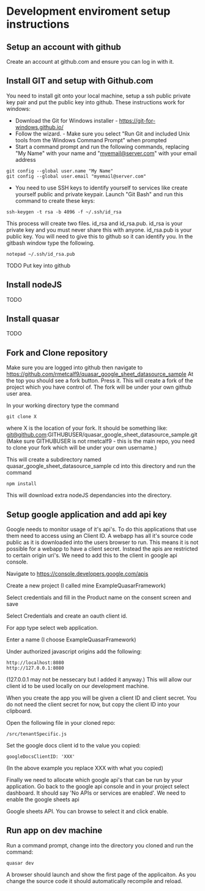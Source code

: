 # Development enviroment setup instructions

## Setup an account with github
Create an account at github.com and ensure you can log in with it.

## Install GIT and setup with Github.com
You need to install git onto your local machine, setup a ssh public private key pair and put the public key into github. These instructions work for windows:

 - Download the Git for Windows installer - https://git-for-windows.github.io/
 - Follow the wizard. - Make sure you select "Run Git and included Unix tools from the Windows Command Prompt" when prompted
 - Start a command prompt and run the following commands, replacing "My Name" with your name and "myemail@server.com" with your email address
````
git config --global user.name "My Name"
git config --global user.email "myemail@server.com"
````
 - You need to use SSH keys to identify yourself to services like create yourself public and private keypair. Launch "Git Bash" and run this command to create these keys:
````
ssh-keygen -t rsa -b 4096 -f ~/.ssh/id_rsa
````
This process will create two files. id_rsa and id_rsa.pub. id_rsa is your private key and you must never share this with anyone. id_rsa.pub is your public key. You will need to give this to github so it can identify you. In the gitbash window type the following.
````
notepad ~/.ssh/id_rsa.pub
````

TODO Put key into github


## Install nodeJS
TODO

## Install quasar
TODO

## Fork and Clone repository
Make sure you are logged into github then navigate to https://github.com/rmetcalf9/quasar_google_sheet_datasource_sample
At the top you should see a fork button. Press it. This will create a fork of the project which you have control of. The fork will be under your own github user area.

In your working directory type the command
````
git clone X
````
where X is the location of your fork. It should be something like:
git@github.com:GITHUBUSER/quasar_google_sheet_datasource_sample.git
(Make sure GITHUBUSER is not rmetcalf9 - this is the main repo, you need to clone your fork which will be under your own username.)

This will create a subdirectory named quasar_google_sheet_datasource_sample
cd into this directory and run the command
````
npm install
````
This will download extra nodeJS dependancies into the directory.

## Setup google application and add api key

Google needs to monitor usage of it's api's. To do this applications that use them need to access using an Client ID. A webapp has all it's source code public as it is downloaded into the users browser to run. This means it is not possible for a webapp to have a client secret. Instead the apis are restricted to certain origin uri's. We need to add this to the client in google api console.

Navigate to https://console.developers.google.com/apis

Create a new project (I called mine ExampleQuasarFramework)

Select credentials and fill in the Product name on the consent screen and save

Select Credentials and create an oauth client id.

For app type select web application.

Enter a name (I choose ExampleQuasarFramework)

Under authorized javascript origins add the following:
````
http://localhost:8080
http://127.0.0.1:8080
````

(127.0.0.1 may not be nessecary but I added it anyway.)
This will allow our client id to be used locally on our development machine.

When you create the app you will be given a client ID and client secret. You do not need the client secret for now, but copy the client ID into your clipboard.

Open the following file in your cloned repo:
````
/src/tenantSpecific.js
````

Set the google docs client id to the value you copied:
````
googleDocsClientID: 'XXX'
````
(In the above example you replace XXX with what you copied)

Finally we need to allocate which google api's that can be run by your application. Go back to the google api console and in your project select dashboard. It should say 'No APIs or services are enabled'. We need to enable the google sheets api 

Google sheets API. You can browse to select it and click enable.


## Run app on dev machine

Run a command prompt, change into the directory you cloned and run the command:
````
quasar dev
````

A browser should launch and show the first page of the applicaiton. As you change the source code it should automatically recompile and reload.


